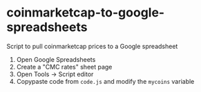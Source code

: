 # coinmarketcap-to-google-spreadsheets

Script to pull coinmarketcap prices to a Google spreadsheet

1. Open Google Spreadsheets
2. Create a "CMC rates" sheet page
3. Open Tools -> Script editor
4. Copypaste code from `code.js` and modify the `mycoins` variable
